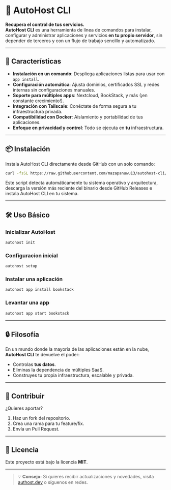 # 🚀 AutoHost CLI

**Recupera el control de tus servicios.**  
**AutoHost CLI** es una herramienta de línea de comandos para instalar, configurar y administrar aplicaciones y servicios **en tu propio servidor**, sin depender de terceros y con un flujo de trabajo sencillo y automatizado.

---

## 🌟 Características

- **Instalación en un comando**: Despliega aplicaciones listas para usar con `app install`.
- **Configuración automática**: Ajusta dominios, certificados SSL y redes internas sin configuraciones manuales.
- **Soporte para múltiples apps**: Nextcloud, BookStack, y más (¡en constante crecimiento!).
- **Integración con Tailscale**: Conéctate de forma segura a tu infraestructura privada.
- **Compatibilidad con Docker**: Aislamiento y portabilidad de tus aplicaciones.
- **Enfoque en privacidad y control**: Todo se ejecuta en **tu** infraestructura.

---

## 📦 Instalación

Instala AutoHost CLI directamente desde GitHub con un solo comando:

```bash
curl -fsSL https://raw.githubusercontent.com/mazapanuwu13/autohost-cli/main/install.sh | bash
```

Este script detecta automáticamente tu sistema operativo y arquitectura, descarga la versión más reciente del binario desde GitHub Releases e instala AutoHost CLI en tu sistema.

---

## 🛠 Uso Básico

### Inicializar AutoHost
```bash
autohost init
```
### Configuracion inicial
```bash
autohost setup
```

### Instalar una aplicación
```bash
autohost app install bookstack
```

### Levantar una app
```bash
autohost app start bookstack
```

---

## 🔒 Filosofía

En un mundo donde la mayoría de las aplicaciones están en la nube, **AutoHost CLI** te devuelve el poder:  
- Controlas **tus datos**.  
- Eliminas la dependencia de múltiples SaaS.  
- Construyes tu propia infraestructura, escalable y privada.  


---

## 🤝 Contribuir

¿Quieres aportar?  
1. Haz un fork del repositorio.  
2. Crea una rama para tu feature/fix.  
3. Envía un Pull Request.  

---

## 📜 Licencia

Este proyecto está bajo la licencia **MIT**.

---

> 💡 **Consejo:** Si quieres recibir actualizaciones y novedades, visita [authost.dev](https://autohst.dev) o síguenos en redes.